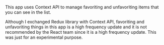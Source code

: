 This app uses Context API to manage favoriting and unfavoriting items that you can see in the list.

Although I exchanged Redux library with Context API, favoriting and unfavoriting things in this app is a high frequency update and it is not recommended by the React team since it is a high frequency update. This was just for an experimental purpose.